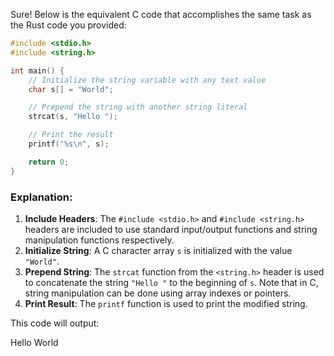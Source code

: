 Sure! Below is the equivalent C code that accomplishes the same task as the Rust code you provided:

```c
#include <stdio.h>
#include <string.h>

int main() {
    // Initialize the string variable with any text value
    char s[] = "World";

    // Prepend the string with another string literal
    strcat(s, "Hello ");

    // Print the result
    printf("%s\n", s);

    return 0;
}
```

### Explanation:
1. **Include Headers**: The `#include <stdio.h>` and `#include <string.h>` headers are included to use standard input/output functions and string manipulation functions respectively.
2. **Initialize String**: A C character array `s` is initialized with the value `"World"`.
3. **Prepend String**: The `strcat` function from the `<string.h>` header is used to concatenate the string `"Hello "` to the beginning of `s`. Note that in C, string manipulation can be done using array indexes or pointers.
4. **Print Result**: The `printf` function is used to print the modified string.

This code will output:

Hello World

